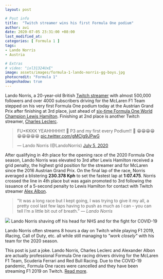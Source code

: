 ```yaml
---
layout: post

# Post info
title:  "Twitch streamer wins his first Formula One podium"
author: avi
date: 2020-07-05 23:31:00 +08:00
last_modified_at:
categories: [ Formula 1 ]
tags:
- Lando Norris
- Austria

# Extras
# video: "ixl31324UxE"
image: assets/images/formula-1-lando-norris-gg-boys.jpg
photocredit: "Formula 1"
imageshadow: true
---
```

Lando Norris, a 20-year-old British <a href="https://www.twitch.tv/landonorris" target="blank">Twitch streamer</a> with almost 500,000 followers and over 4000 subscribers driving for the McLaren F1 Team stepped on his very first Formula One podium today at the Austrian Grand Prix after finishing at 3rd place, just ahead of <a href="https://www.formula1.com/en/drivers/lewis-hamilton.html" target="blank">six-time Formula One World Champion Lewis Hamilton</a>. Finishing at 2nd place is another Twitch streamer, <a href="https://www.twitch.tv/charlesleclerc" target="blank">Charles Leclerc</a>.

<blockquote class="twitter-tweet"><p lang="en" dir="ltr">FU*KKKK YEAHHHHH!! 🍾 P3 and my first every Podium!! 🍾 😁😁😁😁😁😁😁😁😁 <a href="https://t.co/gMClg9JPwG">pic.twitter.com/gMClg9JPwG</a></p>&mdash; Lando Norris (@LandoNorris) <a href="https://twitter.com/LandoNorris/status/1279853813357252608?ref_src=twsrc%5Etfw">July 5, 2020</a></blockquote> <script async src="https://platform.twitter.com/widgets.js" charset="utf-8"></script>

After qualifying in 4th place for the opening race of the 2020 Formula One season, Lando Norris was elevated to 3rd after Lewis Hamilton received a grid penalty, the highest grid position for the streamer and for McLaren since the 2016 Austrian Grand Prix. On the final lap of the race, Norris averaged a blistering **230.378 Kph** to set the fastest lap at **1:07.475**. Norris crossed the line in 4th place but was again promoted to 3rd following the issuance of a 5-second penalty to Lewis Hamilton for contact with Twitch streamer <a href="https://www.twitch.tv/albon" target="blank">Alex Albon</a>.

<blockquote>"It was a long race but I kept going, I was trying to give it my all, a pretty cool last few laps having to push as much as I can – you can tell I’m a little bit out of breath.” <cite>— Lando Norris</cite></blockquote>

<img class="caption" src="{{ site.url }}/assets/images/formula-1-baldo-norris.jpg">
<span class="caption">Lando Norris shaving off his head for NHS and for the fight for COVID-19</span>

Lando Norris often streams 8 hours a day on Twitch while playing F1 2019, iRacing, Call of Duty, etc. all while still managing to *"work closely"* with his team for the 2020 season.

<div class="note-container">
    <div class="note-text-container">This post is just a joke. Lando Norris, Charles Leclerc and Alexander Albon are actually professional Formula One racing drivers driving for the McLaren F1 Team, Scuderia Ferrari and Red Bull Racing. Due to the COVID-19 pandemic, Formula One races were cancelled and they have been streaming F1 2019 on Twitch. <a href="https://www.formula1.com/en/drivers.html" target="blank">Read more</a>.</div>
</div>